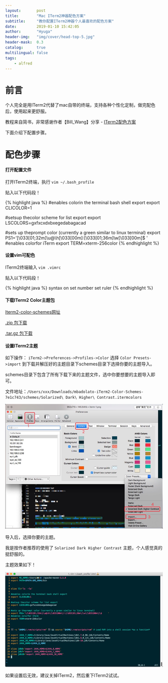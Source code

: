 ```yaml
---
layout:       post
title:        "Mac ITerm2神器配色方案"
subtitle:     "教你配置ITerm2神器个人最喜欢的配色方案"
date:         2019-01-10 15:42:05
author:       "Hyuga"
header-img:   "img/cover/head-top-5.jpg"
header-mask:  0.3
catalog:      true
multilingual: false
tags:
    - alfred
---
```


# 前言
个人完全是用ITerm2代替了mac自带的终端，支持各种个性化定制，做完配色后，使用起来更舒服。

教程来自简书，非常感谢作者【Bill_Wang】分享 - [ITerm2配色方案](https://www.jianshu.com/p/33deff6b8a63)

下面介绍下配置步骤。

# 配色步骤

#### 打开配置文件
打开ITerm2终端，执行 `vim ~/.bash_profile`

贴入以下代码段！

{% highlight java %}
#enables colorin the terminal bash shell export
export CLICOLOR=1

#setsup thecolor scheme for list export
export LSCOLORS=gxfxcxdxbxegedabagacad

#sets up theprompt color (currently a green similar to linux terminal)
export PS1='\[\033[01;32m\]\u@\h\[\033[00m\]:\[\033[01;36m\]\w\[\033[00m\]\$     '
#enables colorfor iTerm
export TERM=xterm-256color
{% endhighlight %}

#### 设置vim可配色
ITerm2终端输入 `vim .vimrc`

贴入以下代码段！

{% highlight java %}
syntax on
set number
set ruler
{% endhighlight %}

#### 下载ITerm2 Color主题包
[Iterm2-color-schemes网址](https://iterm2colorschemes.com/)

[.zip 包下载](https://github.com/mbadolato/iTerm2-Color-Schemes/zipball/master)

[.tar.gz 包下载](https://github.com/mbadolato/iTerm2-Color-Schemes/tarball/master)

#### 设置ITerm2主题
如下操作：
`iTerm2->Preferences->Profiles->Color` 选择 `Color Presets->import` 到下载并解压好的主题目录下schemes目录下选择你要的主题导入。

schemes目录下包含了所有下载下来的主题文件，选中你要想要的主题导入即可。

文件地址：`/Users/xxx/Downloads/mbadolato-iTerm2-Color-Schemes-7e1c743/schemes/Solarized\ Dark\ Higher\ Contrast.itermcolors`

![](/img/2019/2019-01/iterm-1.png)

导入后，选择你要的主题。

我是按作者推荐的使用了 `Solarized Dark Higher Contrast` 主题，个人感觉真的挺舒服的。

主题效果如下！

![](/img/2019/2019-01/iterm-2.png)

如果设置后无效，建议关掉ITerm2，然后重下ITerm2试试。






